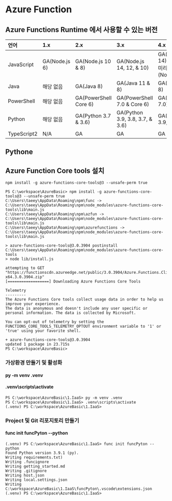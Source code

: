 # Azure Function

## Azure Functions Runtime 에서 사용할 수 있는 버전
| 언어 | 1.x | 2.x | 3.x | 4.x | Linux | Windows |    
|:---|:---|:---|:---|:---|:---|:---| 
| JavaScript | GA(Node.js 6) | GA(Node.js 10 & 8) | GA(Node.js 14, 12, & 10) | GA(Node.js 14) </br> 미리 보기(Node.js 16) | ✓ | ✓ |  
| Java | 해당 없음 | GA(Java 8) | GA(Java 11 & 8) | GA(Java 11 & 8) |  ✓ | ✓ |
| PowerShell | 해당 없음 | GA(PowerShell Core 6) | GA(PowerShell 7.0 & Core 6)	 | GA(PowerShell 7.0) |   | ✓ |
| Python | 해당 없음 | GA(Python 3.7 & 3.6) | GA(Python 3.9, 3.8, 3.7, & 3.6) | GA(Python 3.9, 3.8, 3.7) | ✓ | ✓ |  
| TypeScript2 | N/A | GA | GA | GA | ✓ | ✓ | 

## Pythone
## Azure Function Core tools 설치
```
npm install -g azure-functions-core-tools@3 --unsafe-perm true
```
```
PS C:\workspace\AzureBasic> npm install -g azure-functions-core-tools@3 --unsafe-perm true
C:\Users\taeey\AppData\Roaming\npm\func -> C:\Users\taeey\AppData\Roaming\npm\node_modules\azure-functions-core-tools\lib\main.js
C:\Users\taeey\AppData\Roaming\npm\azfun -> C:\Users\taeey\AppData\Roaming\npm\node_modules\azure-functions-core-tools\lib\main.js
C:\Users\taeey\AppData\Roaming\npm\azurefunctions -> C:\Users\taeey\AppData\Roaming\npm\node_modules\azure-functions-core-tools\lib\main.js

> azure-functions-core-tools@3.0.3904 postinstall C:\Users\taeey\AppData\Roaming\npm\node_modules\azure-functions-core-tools
> node lib/install.js

attempting to GET "https://functionscdn.azureedge.net/public/3.0.3904/Azure.Functions.Cli.win-x64.3.0.3904.zip"
[==================] Downloading Azure Functions Core Tools

Telemetry
---------
The Azure Functions Core tools collect usage data in order to help us improve your experience.
The data is anonymous and doesn't include any user specific or personal information. The data is collected by Microsoft.

You can opt-out of telemetry by setting the FUNCTIONS_CORE_TOOLS_TELEMETRY_OPTOUT environment variable to '1' or 'true' using your favorite shell.

+ azure-functions-core-tools@3.0.3904
updated 1 package in 23.715s
PS C:\workspace\AzureBasic> 
```

### 가상환경 만들기 및 활성화
#### py -m venv .venv
#### .venv\scripts\activate
```
PS C:\workspace\AzureBasic\1.IaaS> py -m venv .venv
PS C:\workspace\AzureBasic\1.IaaS> .venv\scripts\activate
(.venv) PS C:\workspace\AzureBasic\1.IaaS> 
```

### Project 및 Git 리포지토리 만들기
#### func init funcPyton --python
```
(.venv) PS C:\workspace\AzureBasic\1.IaaS> func init funcPyton --python
Found Python version 3.9.1 (py).
Writing requirements.txt)
Writing .funcignore
Writing getting_started.md
Writing .gitignore
Writing host.json
Writing local.settings.json
Writing C:\workspace\AzureBasic\1.IaaS\funcPyton\.vscode\extensions.json
(.venv) PS C:\workspace\AzureBasic\1.IaaS> 
```